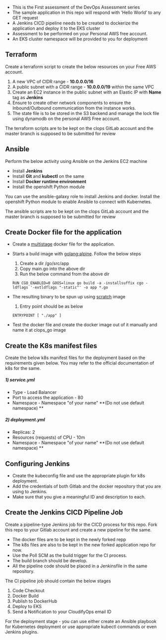 * This is the First assessment of the DevOps Assessment series
* The sample application in this repo will respond with ‘Hello World’ to any GET request
* A Jenkins CICD pipeline needs to be created to dockerize the application and deploy it to the EKS cluster
* Assessment to be performed on your Personal AWS free account.
* An EKS cluster namespace will be provided to you for deployment

## Terraform

Create a terraform script to create the below resources on your Free AWS account.

1) A new VPC of CIDR range - **10.0.0.0/16**
2) A public subnet with a CIDR range - **10.0.0.0/19** within the same VPC 
3) Create an EC2 instance in the public subnet with an Elastic IP with **Name** tag as **Jenkins**
4) Ensure to create other network components to ensure the Inbound/Outbound communication from the instance works.
5) The state file is to be stored in the S3 backend and manage the lock file using dynamodb on the personal AWS Free account.

The terraform scripts are to be kept on the clops GitLab account and the master branch is supposed to be submitted for review 

## Ansible

Perform the below activity using Ansible on the Jenkins EC2 machine

* Install **Jenkins**
* Install **Git** and **kubectl** on the same
* Install **Docker runtime environment**
* Install the openshift Python module

You can use the ansible-galaxy role to install Jenkins and docker. Install the openshift Python module to enable Ansible to connect with Kubernetes.

The ansible scripts are to be kept on the clops GitLab account and the master branch is supposed to be submitted for review 

## Create Docker file for the application

* Create a [multistage](https://docs.docker.com/develop/develop-images/multistage-build/) docker file for the application.  
* Starts a build image with [golang:alpine](https://hub.docker.com/_/golang). Follow the below steps
    1) Create a dir /go/src/app
    2) Copy main.go into the above dir
    3) Run the below command from the above dir

    ```RUN CGO_ENABLED=0 GOOS=linux go build -a -installsuffix cgo -ldflags '-extldflags "-static"' -o app *.go ```
* The resulting binary to be spun up using [scratch](https://hub.docker.com/_/scratch/) image
    1) Entry point should be as below
    
    ```ENTRYPOINT [ "./app" ]```
* Test the docker file and create the docker image out of it manually and name it at clops_go image
## Create the K8s manifest files

Create the below k8s manifest files for the deployment based on the requirements given below. You may refer to the official documentation of k8s for the same.

##### 1) service.yml 
* Type - Load Balancer
* Port to access the application - 80
* Namespace - Namespace "of your name" **(Do not use default namespace) **

##### 2) deployment.yml 
* Replicas: 2
* Resources (requests) of CPU - 10m
* Namespace - Namespace "of your name" **(Do not use default namespace) **

## Configuring Jenkins

* Create the kubeconfig file and use the appropriate plugin for k8s deployment.
* Add the credentials of both Gitlab and the docker repository that you are using to Jenkins.
* Make sure that you give a meaningful ID and description to each.

## Create the Jenkins CICD Pipeline Job

Create a pipeline-type Jenkins job for the CICD process for this repo. Fork this repo to your Gitlab account and create a new pipeline for the same.

* The docker files are to be kept in the newly forked repp
* The k8s files are also to be kept in the new forked application repo for now.
* Use the Poll SCM as the build trigger for the CI process.
* The build branch should be develop.
* All the pipeline code should be placed in a Jenkinsfile in the same repository.

The CI pipeline job should contain the below stages

1) Code Checkout
2) Docker Build
3) Publish to DockerHub
4) Deploy to EKS
5) Send a Notification to your CloudifyOps email ID

For the deployment stage - you can use either create an Ansible playbook for Kubernetes deployment or use appropriate kubectl commands or even Jenkins plugins.
